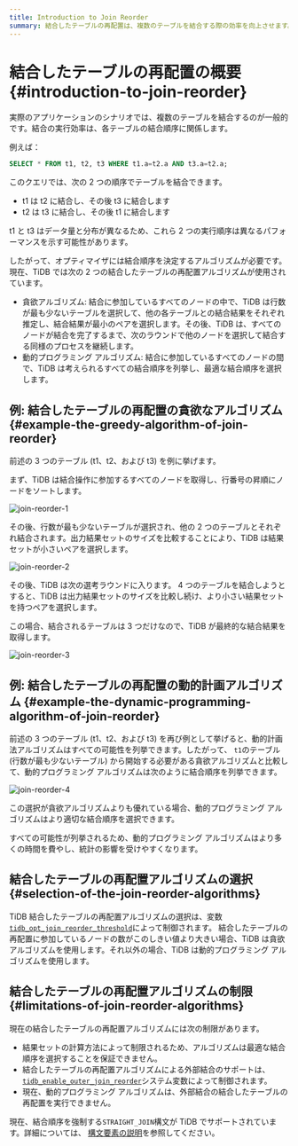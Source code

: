 ```yaml
---
title: Introduction to Join Reorder
summary: 結合したテーブルの再配置は、複数のテーブルを結合する際の効率を向上させます。TiDBでは、貪欲アルゴリズムと動的プログラミングアルゴリズムの2つの再配置アルゴリズムが使用されます。結合順序はtidb_opt_join_reorder_thresholdによって制御され、外部結合のサポートはtidb_enable_outer_join_reorderによって制御されます。現在、動的プログラミングアルゴリズムは外部結合の再配置を実行できません。
---
```


# 結合したテーブルの再配置の概要 {#introduction-to-join-reorder}

実際のアプリケーションのシナリオでは、複数のテーブルを結合するのが一般的です。結合の実行効率は、各テーブルの結合順序に関係します。

例えば：

```sql
SELECT * FROM t1, t2, t3 WHERE t1.a=t2.a AND t3.a=t2.a;
```

このクエリでは、次の 2 つの順序でテーブルを結合できます。

-   t1 は t2 に結合し、その後 t3 に結合します
-   t2 は t3 に結合し、その後 t1 に結合します

t1 と t3 はデータ量と分布が異なるため、これら 2 つの実行順序は異なるパフォーマンスを示す可能性があります。

したがって、オプティマイザには結合順序を決定するアルゴリズムが必要です。現在、TiDB では次の 2 つの結合したテーブルの再配置アルゴリズムが使用されています。

-   貪欲アルゴリズム: 結合に参加しているすべてのノードの中で、TiDB は行数が最も少ないテーブルを選択して、他の各テーブルとの結合結果をそれぞれ推定し、結合結果が最小のペアを選択します。その後、TiDB は、すべてのノードが結合を完了するまで、次のラウンドで他のノードを選択して結合する同様のプロセスを継続します。
-   動的プログラミング アルゴリズム: 結合に参加しているすべてのノードの間で、TiDB は考えられるすべての結合順序を列挙し、最適な結合順序を選択します。

## 例: 結合したテーブルの再配置の貪欲なアルゴリズム {#example-the-greedy-algorithm-of-join-reorder}

前述の 3 つのテーブル (t1、t2、および t3) を例に挙げます。

まず、TiDB は結合操作に参加するすべてのノードを取得し、行番号の昇順にノードをソートします。

![join-reorder-1](https://docs-download.pingcap.com/media/images/docs/join-reorder-1.png)

その後、行数が最も少ないテーブルが選択され、他の 2 つのテーブルとそれぞれ結合されます。出力結果セットのサイズを比較することにより、TiDB は結果セットが小さいペアを選択します。

![join-reorder-2](https://docs-download.pingcap.com/media/images/docs/join-reorder-2.png)

その後、TiDB は次の選考ラウンドに入ります。 4 つのテーブルを結合しようとすると、TiDB は出力結果セットのサイズを比較し続け、より小さい結果セットを持つペアを選択します。

この場合、結合されるテーブルは 3 つだけなので、TiDB が最終的な結合結果を取得します。

![join-reorder-3](https://docs-download.pingcap.com/media/images/docs/join-reorder-3.png)

## 例: 結合したテーブルの再配置の動的計画アルゴリズム {#example-the-dynamic-programming-algorithm-of-join-reorder}

前述の 3 つのテーブル (t1、t2、および t3) を再び例として挙げると、動的計画法アルゴリズムはすべての可能性を列挙できます。したがって、 `t1`のテーブル (行数が最も少ないテーブル) から開始する必要がある貪欲アルゴリズムと比較して、動的プログラミング アルゴリズムは次のように結合順序を列挙できます。

![join-reorder-4](https://docs-download.pingcap.com/media/images/docs/join-reorder-4.png)

この選択が貪欲アルゴリズムよりも優れている場合、動的プログラミング アルゴリズムはより適切な結合順序を選択できます。

すべての可能性が列挙されるため、動的プログラミング アルゴリズムはより多くの時間を費やし、統計の影響を受けやすくなります。

## 結合したテーブルの再配置アルゴリズムの選択 {#selection-of-the-join-reorder-algorithms}

TiDB 結合したテーブルの再配置アルゴリズムの選択は、変数[`tidb_opt_join_reorder_threshold`](/system-variables.md#tidb_opt_join_reorder_threshold)によって制御されます。 結合したテーブルの再配置に参加しているノードの数がこのしきい値より大きい場合、TiDB は貪欲アルゴリズムを使用します。それ以外の場合、TiDB は動的プログラミング アルゴリズムを使用します。

## 結合したテーブルの再配置アルゴリズムの制限 {#limitations-of-join-reorder-algorithms}

現在の結合したテーブルの再配置アルゴリズムには次の制限があります。

-   結果セットの計算方法によって制限されるため、アルゴリズムは最適な結合順序を選択することを保証できません。
-   結合したテーブルの再配置アルゴリズムによる外部結合のサポートは、 [`tidb_enable_outer_join_reorder`](/system-variables.md#tidb_enable_outer_join_reorder-new-in-v610)システム変数によって制御されます。
-   現在、動的プログラミング アルゴリズムは、外部結合の結合したテーブルの再配置を実行できません。

現在、結合順序を強制する`STRAIGHT_JOIN`構文が TiDB でサポートされています。詳細については、 [構文要素の説明](/sql-statements/sql-statement-select.md#description-of-the-syntax-elements)を参照してください。
